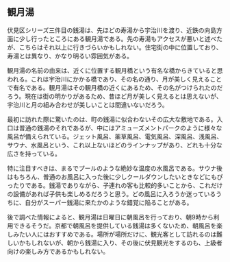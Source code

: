 ## 観月湯

伏見区シリーズ三件目の銭湯は、先ほどの寿湯から宇治川を渡り、近鉄の向島方面に少し行ったところにある観月湯である。先の寿湯もアクセスが悪いと述べたが、こちらはそれ以上に行きづらいかもしれない。住宅街の中に位置しており、寿湯とは異なり、かなり明るい雰囲気がある。

観月湯の名前の由来は、近くに位置する観月橋という有名な橋からきていると思われる。これは宇治川にかかる橋であり、その名の通り、月が美しく見えることで有名である。観月湯はその観月橋の近くにあるため、その名がつけられたのだろう。現在は街の明かりがあるため、昔ほど月が美しく見えるとは思えないが、宇治川と月の組み合わせが美しいことは間違いないだろう。

最初に訪れた際に驚いたのは、町の銭湯に似合わないその広大な敷地である。入口は普通の銭湯のそれであるが、中にはアミューズメントパークのように様々な風呂が備えられている。ジェット風呂、薬草風呂、電気風呂、深風呂、浅風呂、サウナ、水風呂という、これ以上ないほどのラインナップがあり、どれも十分な広さを持っている。

特に注目すべきは、まるでプールのような絶妙な温度の水風呂である。サウナ後はもちろん、普通のお風呂に入った後に少しクールダウンしたいときなどにもぴったりである。銭湯でありながら、子連れの客も比較的多いことから、これだけの設備があれば子供も楽しめるだろうと思う。どの風呂に入ろうか迷っているうちに、自分がスーパー銭湯に来たかのような錯覚に陥ることがある。

後で調べた情報によると、観月湯は日曜日に朝風呂を行っており、朝9時から利用できるそうだ。京都で朝風呂を提供している銭湯は多くないため、朝風呂を楽しみたい人にはおすすめである。場所が場所だけに、観光客として訪れるのは難しいかもしれないが、朝から銭湯に入り、その後に伏見観光をするのも、上級者向けの楽しみ方であるかもしれない。


